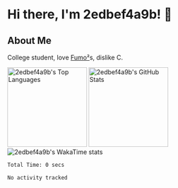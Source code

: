 # Hi there, I'm 2edbef4a9b! 👋

## About Me

College student, love [Fumo²](https://fumo.systems)s, dislike C.

<div align="left">
  <picture>
    <source
      srcset="https://github-statistics-2edbef4a9bs-projects.vercel.app/api/top-langs/?username=2edbef4a9b&layout=compact&show_icons=true&langs_count=8&hide_border=true&theme=dracula&bg_color=0d1117ff&text_color=ffffffff&hide=CSS%2CHTML%2CPerl%2CJavaScript%2CJupyter%20Notebook%2CMakefile"
      media="(prefers-color-scheme: dark)"
    />
    <source
      srcset="https://github-statistics-2edbef4a9bs-projects.vercel.app/api/top-langs/?username=2edbef4a9b&layout=compact&show_icons=true&langs_count=8&hide_border=true&theme=default&hide=CSS%2CHTML%2CPerl%2CJavaScript%2CJupyter%20Notebook%2CMakefile"
      media="(prefers-color-scheme: light), (prefers-color-scheme: no-preference)"
    />
    <img
      src="https://github-statistics-2edbef4a9bs-projects.vercel.app/api/top-langs/?username=2edbef4a9b&layout=compact&show_icons=true&langs_count=8&hide_border=true&theme=dracula&bg_color=0d1117&hide=CSS%2CHTML%2CPerl%2CJavaScript%2CJupyter%20Notebook%2CMakefile"
      alt="2edbef4a9b's Top Languages"
      height="180"
    />
  </picture>

  <picture>
    <source
      srcset="https://github-statistics-2edbef4a9bs-projects.vercel.app/api?username=2edbef4a9b&show_icons=true&hide_border=true&theme=dracula&bg_color=0d1117"
      media="(prefers-color-scheme: dark)"
    />
    <source
      srcset="https://github-statistics-2edbef4a9bs-projects.vercel.app/api?username=2edbef4a9b&show_icons=true&hide_border=true&theme=default"
      media="(prefers-color-scheme: light), (prefers-color-scheme: no-preference)"
    />
    <img
      src="https://github-statistics-2edbef4a9bs-projects.vercel.app/api?username=2edbef4a9b&show_icons=true&hide_border=true&theme=dracula&bg_color=0d1117"
      alt="2edbef4a9b's GitHub Stats"
      height="180"
    />
  </picture>
</div>

<picture>
  <source
    srcset="https://github-statistics-2edbef4a9bs-projects.vercel.app/api/wakatime?username=2edbef4a9b&layout=compact&theme=dracula&bg_color=0d1117&hide_border=true"
    media="(prefers-color-scheme: dark)"
  />
  <source
    srcset="https://github-statistics-2edbef4a9bs-projects.vercel.app/api/wakatime?username=2edbef4a9b&layout=compact&theme=default&hide_border=true"
    media="(prefers-color-scheme: light), (prefers-color-scheme: no-preference)"
  />
  <img
    src="https://github-statistics-2edbef4a9bs-projects.vercel.app/api/wakatime?username=2edbef4a9b&layout=compact&theme=dracula&bg_color=0d1117&hide_border=true"
    alt="2edbef4a9b's WakaTime stats"
  />
</picture>

<!--START_SECTION:waka-->

```txt
Total Time: 0 secs

No activity tracked
```

<!--END_SECTION:waka-->
